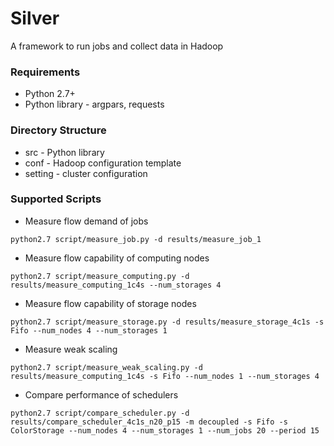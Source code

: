 # Silver #
A framework to run jobs and collect data in Hadoop

### Requirements ###
* Python 2.7+
* Python library - argpars, requests

### Directory Structure ###
* src - Python library
* conf - Hadoop configuration template
* setting - cluster configuration

### Supported Scripts ###
* Measure flow demand of jobs
```
python2.7 script/measure_job.py -d results/measure_job_1
```

* Measure flow capability of computing nodes
```
python2.7 script/measure_computing.py -d results/measure_computing_1c4s --num_storages 4
```

* Measure flow capability of storage nodes
```
python2.7 script/measure_storage.py -d results/measure_storage_4c1s -s Fifo --num_nodes 4 --num_storages 1
```

* Measure weak scaling
```
python2.7 script/measure_weak_scaling.py -d results/measure_computing_1c4s -s Fifo --num_nodes 1 --num_storages 4
```

* Compare performance of schedulers
```
python2.7 script/compare_scheduler.py -d results/compare_scheduler_4c1s_n20_p15 -m decoupled -s Fifo -s ColorStorage --num_nodes 4 --num_storages 1 --num_jobs 20 --period 15
```


